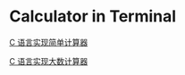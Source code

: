 # Calculator in Terminal

  [ C 语言实现简单计算器 ](https://www.shiyanlou.com/courses/75)

  [ C 语言实现大数计算器 ](https://www.shiyanlou.com/courses/750)
